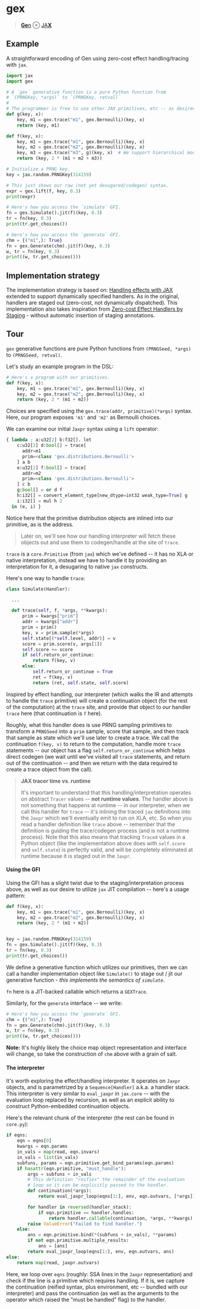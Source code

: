 # gex

> [**Ge**n](https://www.mct.dev/assets/mct-thesis.pdf) ⊗ [JA**X**](https://github.com/google/jax)

## Example

A straightforward encoding of Gen using zero-cost effect handling/tracing with `jax`.

```python
import jax
import gex

# A `gex` generative function is a pure Python function from
# `(PRNGKey, *args)` to `(PRNGKey, retval)`
#
# The programmer is free to use other JAX primitives, etc -- as desired.
def g(key, x):
    key, m1 = gex.trace("m1", gex.Bernoulli)(key, x)
    return (key, m1)

def f(key, x):
    key, m1 = gex.trace("m1", gex.Bernoulli)(key, x)
    key, m2 = gex.trace("m2", gex.Bernoulli)(key, x)
    key, m3 = gex.trace("m3", g)(key, x)  # We support hierarchical models.
    return (key, 2 * (m1 + m2 + m3))

# Initialize a PRNG key.
key = jax.random.PRNGKey(314159)

# This just shows our raw (not yet desugared/codegen) syntax.
expr = gex.lift(f, key, 0.3)
print(expr)

# Here's how you access the `simulate` GFI.
fn = gex.Simulate().jit(f)(key, 0.3)
tr = fn(key, 0.3)
print(tr.get_choices())

# Here's how you access the `generate` GFI.
chm = {("m1",): True}
fn = gex.Generate(chm).jit(f)(key, 0.3)
w, tr = fn(key, 0.3)
print((w, tr.get_choices()))
```

## Implementation strategy

The implementation strategy is based on: [Handling effects with JAX](https://colab.research.google.com/drive/1HGs59anVC2AOsmt7C4v8yD6v8gZSJGm6#scrollTo=OHUTBFIiHJu3) extended to support dynamically specified handlers. As in the original, handlers are staged out (zero-cost, not dynamically dispatched). This implementation also takes inspiration from [Zero-cost Effect Handlers by Staging](http://ps.informatik.uni-tuebingen.de/publications/schuster19zero.pdf) - without automatic insertion of staging annotations.

## Tour

`gex` generative functions are pure Python functions from `(PRNGSeed, *args)` to `(PRNGSeed, retval)`.

Let's study an example program in the DSL:

```python
# Here's a program with our primitives.
def f(key, x):
    key, m1 = gex.trace("m1", gex.Bernoulli)(key, x)
    key, m2 = gex.trace("m2", gex.Bernoulli)(key, x)
    return (key, 2 * (m1 + m2))
```

Choices are specified using the `gex.trace(addr, primitive)(*args)` syntax. Here, our program exposes `'m1'` and `'m2'` as Bernoulli choices.

We can examine our initial `Jaxpr` syntax using a `lift` operator:

```python
{ lambda ; a:u32[2] b:f32[]. let
    c:u32[2] d:bool[] = trace[
      addr=m1
      prim=<class 'gex.distributions.Bernoulli'>
    ] a b
    e:u32[2] f:bool[] = trace[
      addr=m2
      prim=<class 'gex.distributions.Bernoulli'>
    ] c b
    g:bool[] = or d f
    h:i32[] = convert_element_type[new_dtype=int32 weak_type=True] g
    i:i32[] = mul h 2
  in (e, i) }
```

Notice here that the primitive distribution objects are inlined into our primitive, as is the address.

> Later on, we'll see how our handling interpreter will fetch these objects out and use them to codegen/handle at the site of `trace`.

`trace` is a `core.Primitive` (from `jax`) which we've defined -- it has no XLA or native interpretation, instead we have to handle it by providing an interpretation for it, a desugaring to native `jax` constructs.

Here's one way to handle `trace`:

```python
class Simulate(Handler):

  ...

  def trace(self, f, *args, **kwargs):
      prim = kwargs["prim"]
      addr = kwargs["addr"]
      prim = prim()
      key, v = prim.sample(*args)
      self.state[(*self.level, addr)] = v
      score = prim.score(v, args[1])
      self.score += score
      if self.return_or_continue:
          return f(key, v)
      else:
          self.return_or_continue = True
          ret = f(key, v)
          return (ret, self.state, self.score)
```

Inspired by effect handling, our interpreter (which walks the IR and attempts to handle the `trace` primitive) will create a continuation object (for the rest of the computation) at the `trace` site, and provide that object to our handler `trace` here (that continuation is `f` here).

Roughly, what this handler does is use PRNG sampling primitives to transform a `PRNGSeed` into a `prim` sample, score that sample, and then track that sample as state which we'll use later to create a trace. We call the continuation `f(key, v)` to return to the computation, handle more `trace` statements -- our object has a flag `self.return_or_continue` which helps direct codegen (we wait until we've visited all `trace` statements, and return out of the continuation -- and then we return with the data required to create a trace object from the call).

> **JAX tracer time vs. runtime**
>
> It's important to understand that this handling/interpretation operates on abstract `Tracer` values -- **not runtime values**. The handler above is not something that happens at runtime -- in our interpreter, when we call this handler for `trace` -- it's inlining the traced `jax` definitions into the `Jaxpr` which we'll eventually emit to run on XLA, etc. So when you read a handler definition like `trace` above -- remember that the definition is guiding the trace/codegen process (and is not a runtime process). Note that this also means that tracking `Traced` values in a Python object (like the implementation above does with `self.score` and `self.state`) is perfectly valid, and will be completely eliminated at runtime because it is staged out in the `Jaxpr`.

#### Using the GFI

Using the GFI has a slight twist due to the staging/interpretation process above, as well as our desire to utilize `jax` JIT compilation -- here's a usage pattern:

```python
def f(key, x):
    key, m1 = gex.trace("m1", gex.Bernoulli)(key, x)
    key, m2 = gex.trace("m2", gex.Bernoulli)(key, x)
    return (key, 2 * (m1 + m2))


key = jax.random.PRNGKey(314159)
fn = gex.Simulate().jit(f)(key, 0.3)
tr = fn(key, 0.3)
print(tr.get_choices())
```

We define a generative function which utilizes our primitives, then we can call a handler implementation object like `Simulate()` to stage out / jit our generative function - _this implements the semantics of `simulate`_.

`fn` here is a JIT-backed callable which returns a `GEXTrace`.

Similarly, for the `generate` interface -- we write:

```python
# Here's how you access the `generate` GFI.
chm = {("m1",): True}
fn = gex.Generate(chm).jit(f)(key, 0.3)
w, tr = fn(key, 0.3)
print((w, tr.get_choices()))
```

**Note:** It's highly likely the choice map object representation and interface will change, so take the construction of `chm` above with a grain of salt.

#### The interpreter

It's worth exploring the effect/handling interpreter. It operates on `Jaxpr` objects, and is parametrized by a `Sequence[Handler]` a.k.a. a handler stack. This interpreter is very similar to `eval_jaxpr` in `jax.core` -- with the evaluation loop replaced by recursion, as well as an explicit ability to construct Python-embedded continuation objects.

Here's the relevant chunk of the interpreter (the rest can be found in `core.py`):

```python
if eqns:
    eqn = eqns[0]
    kwargs = eqn.params
    in_vals = map(read, eqn.invars)
    in_vals = list(in_vals)
    subfuns, params = eqn.primitive.get_bind_params(eqn.params)
    if hasattr(eqn.primitive, "must_handle"):
        args = subfuns + in_vals
        # This definition "reifies" the remainder of the evaluation
        # loop so it can be explicitly passed to the handler.
        def continuation(*args):
            return eval_jaxpr_loop(eqns[1:], env, eqn.outvars, [*args])

        for handler in reversed(handler_stack):
            if eqn.primitive == handler.handles:
                return handler.callable(continuation, *args, **kwargs)
        raise ValueError("Failed to find handler.")
    else:
        ans = eqn.primitive.bind(*(subfuns + in_vals), **params)
        if not eqn.primitive.multiple_results:
            ans = [ans]
        return eval_jaxpr_loop(eqns[1:], env, eqn.outvars, ans)
else:
    return map(read, jaxpr.outvars)
```

Here, we loop over `eqns` (roughly: SSA lines in the `Jaxpr` representation) and check if the line is a primitive which requires handling. If it is, we capture the continuation (reified syntax, plus environment, etc -- bundled with our interpreter) and pass the continuation (as well as the arguments to the operator which raised the "must be handled" flag) to the handler.
